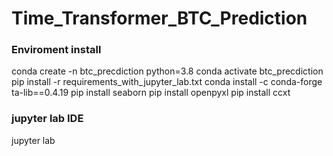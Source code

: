 # Time_Transformer_BTC_Prediction

### Enviroment install

conda create -n btc_precdiction python=3.8
conda activate btc_precdiction
pip install -r requirements_with_jupyter_lab.txt
conda install -c conda-forge ta-lib==0.4.19
pip install seaborn
pip install openpyxl
pip install ccxt

### jupyter lab IDE

jupyter lab
